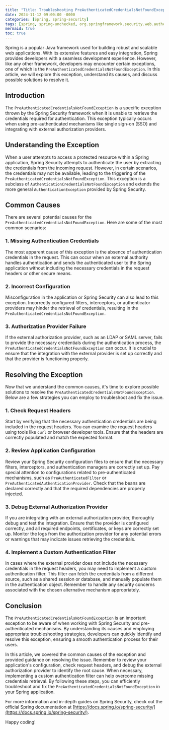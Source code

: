 ```yaml
---
title: "Title: Troubleshooting PreAuthenticatedCredentialsNotFoundException in Spring: A Comprehensive Guide"
date: 2024-11-12 09:00:00 -0000
categories: [Spring, spring-security]
tags: [spring, spring-unchecked, org.springframework.security.web.authentication.preauth]
mermaid: true
toc: true
---
```



Spring is a popular Java framework used for building robust and scalable web applications. With its extensive features and easy integration, Spring provides developers with a seamless development experience. However, like any other framework, developers may encounter certain exceptions, one of which is the `PreAuthenticatedCredentialsNotFoundException`. In this article, we will explore this exception, understand its causes, and discuss possible solutions to resolve it.

## Introduction

The `PreAuthenticatedCredentialsNotFoundException` is a specific exception thrown by the Spring Security framework when it is unable to retrieve the credentials required for authentication. This exception typically occurs when using pre-authenticated mechanisms like single sign-on (SSO) and integrating with external authorization providers.

## Understanding the Exception

When a user attempts to access a protected resource within a Spring application, Spring Security attempts to authenticate the user by extracting the credentials from the incoming request. However, in certain scenarios, the credentials may not be available, leading to the triggering of the `PreAuthenticatedCredentialsNotFoundException`. This exception is a subclass of `AuthenticationCredentialsNotFoundException` and extends the more general `AuthenticationException` provided by Spring Security.

## Common Causes

There are several potential causes for the `PreAuthenticatedCredentialsNotFoundException`. Here are some of the most common scenarios:

### 1. Missing Authentication Credentials

The most apparent cause of this exception is the absence of authentication credentials in the request. This can occur when an external authority handles authentication and sends the authenticated user to the Spring application without including the necessary credentials in the request headers or other secure means.

### 2. Incorrect Configuration

Misconfiguration in the application or Spring Security can also lead to this exception. Incorrectly configured filters, interceptors, or authenticator providers may hinder the retrieval of credentials, resulting in the `PreAuthenticatedCredentialsNotFoundException`.

### 3. Authorization Provider Failure

If the external authorization provider, such as an LDAP or SAML server, fails to provide the necessary credentials during the authentication process, the `PreAuthenticatedCredentialsNotFoundException` can occur. It is crucial to ensure that the integration with the external provider is set up correctly and that the provider is functioning properly.

## Resolving the Exception

Now that we understand the common causes, it's time to explore possible solutions to resolve the `PreAuthenticatedCredentialsNotFoundException`. Below are a few strategies you can employ to troubleshoot and fix the issue.

### 1. Check Request Headers

Start by verifying that the necessary authentication credentials are being included in the request headers. You can examine the request headers using tools like `curl` or browser developer tools. Ensure that the headers are correctly populated and match the expected format.

### 2. Review Application Configuration

Review your Spring Security configuration files to ensure that the necessary filters, interceptors, and authentication managers are correctly set up. Pay special attention to configurations related to pre-authenticated mechanisms, such as `PreAuthenticatedFilter` or `PreAuthenticatedAuthenticationProvider`. Check that the beans are declared correctly and that the required dependencies are properly injected.

### 3. Debug External Authorization Provider

If you are integrating with an external authorization provider, thoroughly debug and test the integration. Ensure that the provider is configured correctly, and all required endpoints, certificates, or keys are correctly set up. Monitor the logs from the authorization provider for any potential errors or warnings that may indicate issues retrieving the credentials.

### 4. Implement a Custom Authentication Filter

In cases where the external provider does not include the necessary credentials in the request headers, you may need to implement a custom authentication filter. This filter can fetch the credentials from a different source, such as a shared session or database, and manually populate them in the authentication object. Remember to handle any security concerns associated with the chosen alternative mechanism appropriately.

## Conclusion

The `PreAuthenticatedCredentialsNotFoundException` is an important exception to be aware of when working with Spring Security and pre-authenticated mechanisms. By understanding its causes and employing appropriate troubleshooting strategies, developers can quickly identify and resolve this exception, ensuring a smooth authentication process for their users.

In this article, we covered the common causes of the exception and provided guidance on resolving the issue. Remember to review your application's configuration, check request headers, and debug the external authorization provider to identify the root cause. When necessary, implementing a custom authentication filter can help overcome missing credentials retrieval. By following these steps, you can efficiently troubleshoot and fix the `PreAuthenticatedCredentialsNotFoundException` in your Spring application.

For more information and in-depth guides on Spring Security, check out the official Spring documentation at [https://docs.spring.io/spring-security/](https://docs.spring.io/spring-security/).

Happy coding!